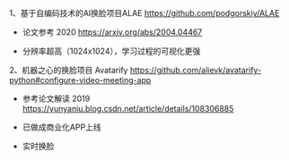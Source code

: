 1、基于自编码技术的AI换脸项目ALAE https://github.com/podgorskiy/ALAE

- 论文参考 2020 https://arxiv.org/abs/2004.04467

- 分辨率超高（1024x1024），学习过程的可视化更强

2、机器之心的换脸项目 Avatarify https://github.com/alievk/avatarify-python#configure-video-meeting-app

- 参考论文解读 2019 https://yunyaniu.blog.csdn.net/article/details/108306885

- 已做成商业化APP上线
- 实时换脸